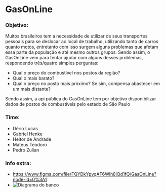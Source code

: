 # GasOnLine

### Objetivo:
Muitos brasileiros tem a necessidade de utilizar de seus transportes pessoais para se deslocar ao local de trabalho, utilizando tanto de carros quanto motos, entretanto com isso surgem alguns problemas que afetam essa parte da população e até mesmo outros grupos. Sendo assim, o GasOnLine vem para tentar ajudar com alguns desses problemas, respondendo três/quatro simples perguntas:

- Qual o preço do combustível nos postos da região? 
- Qual o mais barato?
- Qual o preço no posto mais próximo? Se sim, compensa abastecer em um mais distante?

Sendo assim, a api pública do GasOnLine tem por objetivo disponibilizar dados de postos de combustíveis pelo estado de São Paulo

### Time:
 - Dério Lucas
 - Gabriel Henke
 - Heitor de Andrade
 - Mateus Teodoro
 - Pedro Zulian


### Info extra:
 - https://www.figma.com/file/FQYDkYpvqAF6Wlh8IQd1fQ/GasOnLine?node-id=0%3A1
 - ![Diagrama do banco](https://user-images.githubusercontent.com/55493232/116299500-298bba00-a774-11eb-95f8-5c6a0d8d32e0.png)
